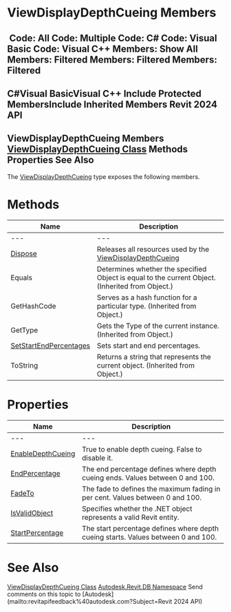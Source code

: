# ViewDisplayDepthCueing Members

﻿
 Code: All Code: Multiple Code: C# Code: Visual Basic Code: Visual C++  Members: Show All Members: Filtered Members: Filtered Members: Filtered   
---  
C#Visual BasicVisual C++
Include Protected MembersInclude Inherited Members
Revit 2024 API  
---  
ViewDisplayDepthCueing Members  
[ViewDisplayDepthCueing Class](3acdcd08-f0f1-f23b-94a2-90d1f4ca0eaf.md "ViewDisplayDepthCueing Class") Methods Properties See Also  
---  
The [ViewDisplayDepthCueing](3acdcd08-f0f1-f23b-94a2-90d1f4ca0eaf.md "ViewDisplayDepthCueing Class") type exposes the following members.
# Methods
| Name | Description |
| --- | --- |
| --- | --- | --- |
| [Dispose](aac6a985-6d34-45db-0b1e-6a01140306c7.md "Dispose Method") | Releases all resources used by the [ViewDisplayDepthCueing](3acdcd08-f0f1-f23b-94a2-90d1f4ca0eaf.md "ViewDisplayDepthCueing Class") |
| Equals | Determines whether the specified Object is equal to the current Object. (Inherited from Object.) |
| GetHashCode | Serves as a hash function for a particular type.  (Inherited from Object.) |
| GetType | Gets the Type of the current instance. (Inherited from Object.) |
| [SetStartEndPercentages](031e725f-2572-ec64-b3dd-810dba3f5188.md "SetStartEndPercentages Method") | Sets start and end percentages. |
| ToString | Returns a string that represents the current object. (Inherited from Object.) |

# Properties
| Name | Description |
| --- | --- |
| --- | --- | --- |
| [EnableDepthCueing](4acfa60c-73f0-bc89-8f3e-f45a62d688d3.md "EnableDepthCueing Property") | True to enable depth cueing. False to disable it. |
| [EndPercentage](8b120fe1-09ab-d546-9eeb-71a3ddc6bc81.md "EndPercentage Property") | The end percentage defines where depth cueing ends. Values between 0 and 100. |
| [FadeTo](9e113d92-3414-68ff-e0eb-61d934bb7110.md "FadeTo Property") | The fade to defines the maximum fading in per cent. Values between 0 and 100. |
| [IsValidObject](63284a76-88ca-cc3d-ebdc-762d472753ef.md "IsValidObject Property") | Specifies whether the .NET object represents a valid Revit entity. |
| [StartPercentage](0aa4039d-4d7d-fc7c-224e-b09a3b853980.md "StartPercentage Property") | The start percentage defines where depth cueing starts. Values between 0 and 100. |

# See Also
[ViewDisplayDepthCueing Class](3acdcd08-f0f1-f23b-94a2-90d1f4ca0eaf.md "ViewDisplayDepthCueing Class")
[Autodesk.Revit.DB Namespace](87546ba7-461b-c646-cbb1-2cb8f5bff8b2.md "Autodesk.Revit.DB Namespace")
Send comments on this topic to [Autodesk](mailto:revitapifeedback%40autodesk.com?Subject=Revit 2024 API)